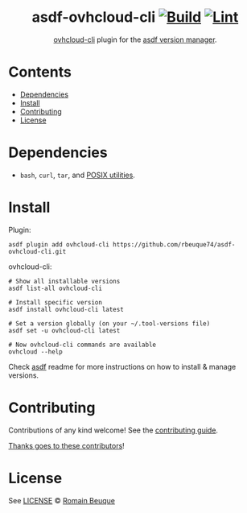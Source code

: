<div align="center">

# asdf-ovhcloud-cli [![Build](https://github.com/rbeuque74/asdf-ovhcloud-cli/actions/workflows/build.yml/badge.svg)](https://github.com/rbeuque74/asdf-ovhcloud-cli/actions/workflows/build.yml) [![Lint](https://github.com/rbeuque74/asdf-ovhcloud-cli/actions/workflows/lint.yml/badge.svg)](https://github.com/rbeuque74/asdf-ovhcloud-cli/actions/workflows/lint.yml)

[ovhcloud-cli](https://github.com/ovh/ovhcloud-cli) plugin for the [asdf version manager](https://asdf-vm.com).

</div>

# Contents

- [Dependencies](#dependencies)
- [Install](#install)
- [Contributing](#contributing)
- [License](#license)

# Dependencies

- `bash`, `curl`, `tar`, and [POSIX utilities](https://pubs.opengroup.org/onlinepubs/9699919799/idx/utilities.html).

# Install

Plugin:

```shell
asdf plugin add ovhcloud-cli https://github.com/rbeuque74/asdf-ovhcloud-cli.git
```

ovhcloud-cli:

```shell
# Show all installable versions
asdf list-all ovhcloud-cli

# Install specific version
asdf install ovhcloud-cli latest

# Set a version globally (on your ~/.tool-versions file)
asdf set -u ovhcloud-cli latest

# Now ovhcloud-cli commands are available
ovhcloud --help
```

Check [asdf](https://github.com/asdf-vm/asdf) readme for more instructions on how to
install & manage versions.

# Contributing

Contributions of any kind welcome! See the [contributing guide](contributing.md).

[Thanks goes to these contributors](https://github.com/rbeuque74/asdf-ovhcloud-cli/graphs/contributors)!

# License

See [LICENSE](LICENSE) © [Romain Beuque](https://github.com/rbeuque74/)
